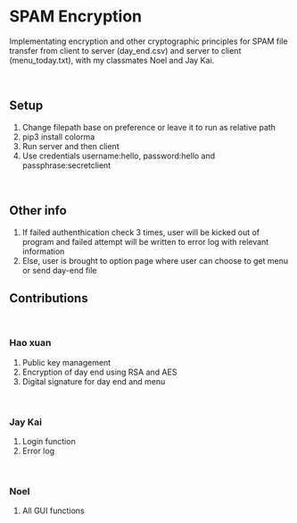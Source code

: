 # SPAM Encryption
Implementating encryption and other cryptographic principles for SPAM file transfer from client to server (day_end.csv) and server to client (menu_today.txt), with my classmates Noel and Jay Kai.

<br />

## Setup
1. Change filepath base on preference or leave it to run as relative path
2. pip3 install colorma 
3. Run server and then client
4. Use credentials username:hello, password:hello and passphrase:secretclient 

<br />

## Other info
1. If failed authenthication check 3 times, user will be kicked out of program and failed attempt will be written to error log with relevant information
2. Else, user is brought to option page where user can choose to get menu or send day-end file

## Contributions

<br />

### Hao xuan
1. Public key management 
2. Encryption of day end using RSA and AES
3. Digital signature for day end and menu

<br />

### Jay Kai
1. Login function
2. Error log

<br />

### Noel
1. All GUI functions
